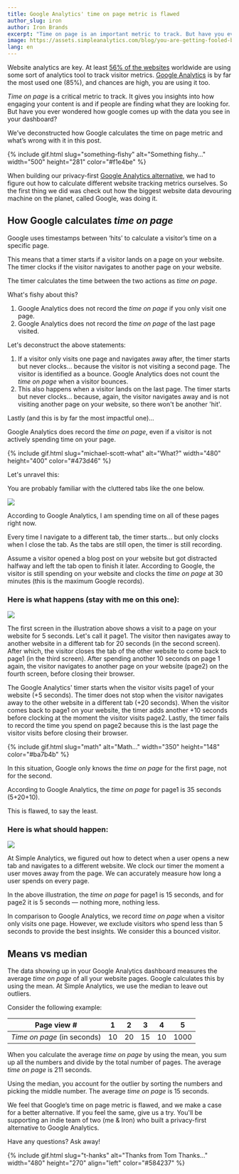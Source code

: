 ```yaml
---
title: Google Analytics' time on page metric is flawed
author_slug: iron
author: Iron Brands
excerpt: "Time on page is an important metric to track. But have you ever wondered how google comes up with the data in your dashboard?"
image: https://assets.simpleanalytics.com/blog/you-are-getting-fooled-by-google-analytics-time-on-page-metric/social.png
lang: en
---
```


Website analytics are key. At least [56% of the websites](https://w3techs.com/technologies/overview/traffic_analysis) worldwide are using some sort of analytics tool to track visitor metrics. [Google Analytics](https://analytics.google.com/analytics/web/) is by far the most used one (85%), and chances are high, you are using it too.

_Time on page_ is a critical metric to track. It gives you insights into how engaging your content is and if people are finding what they are looking for. But have you ever wondered how google comes up with the data you see in your dashboard?

We’ve deconstructed how Google calculates the time on page metric and what’s wrong with it in this post.

{% include gif.html slug="something-fishy" alt="Something fishy..." width="500" height="281" color="#f1e4be" %}

When building our privacy-first [Google Analytics alternative](https://simpleanalytics.com/websites?from=/), we had to figure out how to calculate different website tracking metrics ourselves. So the first thing we did was check out how the biggest website data devouring machine on the planet, called Google, was doing it.

## How Google calculates _time on page_

Google uses timestamps between ‘hits’ to calculate a visitor’s time on a specific page.

This means that a timer starts if a visitor lands on a page on your website. The timer clocks if the visitor navigates to another page on your website.

The timer calculates the time between the two actions as _time on page_.

What's fishy about this?

1. Google Analytics does not record the _time on page_ if you only visit one page.
2. Google Analytics does not record the _time on page_ of the last page visited.

Let's deconstruct the above statements:

1. If a visitor only visits one page and navigates away after, the timer starts but never clocks... because the visitor is not visiting a second page. The visitor is identified as a bounce. Google Analytics does not count the _time on page_ when a visitor bounces.
2. This also happens when a visitor lands on the last page. The timer starts but never clocks... because, again, the visitor navigates away and is not visiting another page on your website, so there won't be another 'hit'.

Lastly (and this is by far the most impactful one)...

Google Analytics does record the _time on page_, even if a visitor is not actively spending time on your page.

{% include gif.html slug="michael-scott-what" alt="What?" width="480" height="400" color="#473d46" %}

Let's unravel this:

You are probably familiar with the cluttered tabs like the one below.

![](https://assets.simpleanalytics.com/blog/you-are-getting-fooled-by-google-analytics-time-on-page-metric/tabclutter.png)

According to Google Analytics, I am spending time on all of these pages right now.

Every time I navigate to a different tab, the timer starts... but only clocks when I close the tab. As the tabs are still open, the timer is still recording.

Assume a visitor opened a blog post on your website but got distracted halfway and left the tab open to finish it later. According to Google, the visitor is still spending on your website and clocks the _time on page_ at 30 minutes (this is the maximum Google records).

### Here is what happens (stay with me on this one):

![](https://docs.simpleanalytics.com/images/time-on-page-ga.png)

The first screen in the illustration above shows a visit to a page on your website for 5 seconds. Let's call it page1. The visitor then navigates away to another website in a different tab for 20 seconds (in the second screen). After which, the visitor closes the tab of the other website to come back to page1 (in the third screen). After spending another 10 seconds on page 1 again, the visitor navigates to another page on your website (page2) on the fourth screen, before closing their browser.

The Google Analytics' timer starts when the visitor visits page1 of your website (+5 seconds). The timer does not stop when the visitor navigates away to the other website in a different tab (+20 seconds). When the visitor comes back to page1 on your website, the timer adds another +10 seconds before clocking at the moment the visitor visits page2. Lastly, the timer fails to record the time you spend on page2 because this is the last page the visitor visits before closing their browser.

{% include gif.html slug="math" alt="Math..." width="350" height="148" color="#ba7b4b" %}

In this situation, Google only knows the _time on page_ for the first page, not for the second.

According to Google Analytics, the _time on page_ for page1 is 35 seconds (5+20+10).

This is flawed, to say the least.

### Here is what should happen:

![](https://docs.simpleanalytics.com/images/time-on-page-sa.png)

At Simple Analytics, we figured out how to detect when a user opens a new tab and navigates to a different website. We clock our timer the moment a user moves away from the page. We can accurately measure how long a user spends on every page.

In the above illustration, the _time on page_ for page1 is 15 seconds, and for page2 it is 5 seconds — nothing more, nothing less.

In comparison to Google Analytics, we record _time on page_ when a visitor only visits one page. However, we exclude visitors who spend less than 5 seconds to provide the best insights. We consider this a bounced visitor.

## Means vs median

The data showing up in your Google Analytics dashboard measures the average _time on page_ of all your website pages. Google calculates this by using the mean. At Simple Analytics, we use the median to leave out outliers.

Consider the following example:

| Page view #                 | 1   | 2   | 3   | 4   | 5    |
| --------------------------- | --- | --- | --- | --- | ---- |
| _Time on page_ (in seconds) | 10  | 20  | 15  | 10  | 1000 |

When you calculate the average _time on page_ by using the mean, you sum up all the numbers and divide by the total number of pages. The average _time on page_ is 211 seconds.

Using the median, you account for the outlier by sorting the numbers and picking the middle number. The average _time on page_ is 15 seconds.

We feel that Google’s time on page metric is flawed, and we make a case for a better alternative. If you feel the same, give us a try. You'll be supporting an indie team of two (me & Iron) who built a privacy-first alternative to Google Analytics.

Have any questions? Ask away!

{% include gif.html slug="t-hanks" alt="Thanks from Tom Thanks..."  width="480" height="270" align="left" color="#584237" %}
